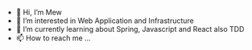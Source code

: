 - 👋 Hi, I’m Mew
- 👀 I’m interested in Web Application and Infrastructure
- 🌱 I’m currently learning about Spring, Javascript and React also TDD
- 📫 How to reach me ...

<!---
mewchildy/mewchildy is a ✨ special ✨ repository because its `README.md` (this file) appears on your GitHub profile.
You can click the Preview link to take a look at your changes.
--->

